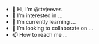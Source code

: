- 👋 Hi, I’m @ttvjeeves
- 👀 I’m interested in ...
- 🌱 I’m currently learning ...
- 💞️ I’m looking to collaborate on ...
- 📫 How to reach me ...

<!---
ttvjeeves/ttvjeeves is a ✨ special ✨ repository because its `README.md` (this file) appears on your GitHub profile.
You can click the Preview link to take a look at your changes.
--->
